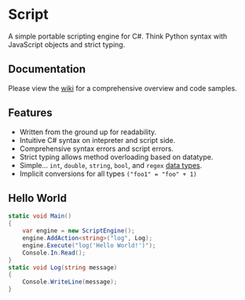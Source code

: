 # Script

A simple portable scripting engine for C#. Think Python syntax with JavaScript objects and strict typing.

## Documentation

Please view the [wiki](https://github.com/Templarian/Script/wiki) for a comprehensive overview and code samples.

## Features

* Written from the ground up for readability.
* Intuitive C# syntax on intepreter and script side.
* Comprehensive syntax errors and script errors.
* Strict typing allows method overloading based on datatype.
* Simple... `int`, `double`, `string`, `bool`, and `regex` [data types](https://github.com/Templarian/Script/wiki/Types).
* Implicit conversions for all types `("foo1" = "foo" + 1)`


## Hello World

```csharp
static void Main()
{
    var engine = new ScriptEngine();
    engine.AddAction<string>("log", Log);
    engine.Execute("log('Hello World!')");
    Console.In.Read();
}
static void Log(string message)
{
    Console.WriteLine(message);
}
```
